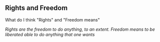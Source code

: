 ## Rights and Freedom

What do I think "Rights" and "Freedom means"

*Rights are the freedom to do anything, to an extent.*
*Freedom means to be liberated able to do anything that one wants*